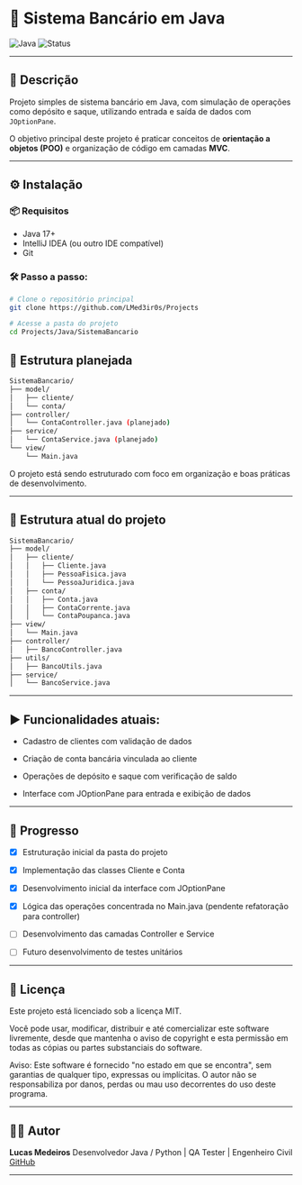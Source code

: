 # 🏦 Sistema Bancário em Java

![Java](https://img.shields.io/badge/Java-17-blue)
![Status](https://img.shields.io/badge/status-em%20desenvolvimento-yellow)

---

## 📌 Descrição

Projeto simples de sistema bancário em Java, com simulação de operações como depósito e saque, utilizando entrada e saída de dados com `JOptionPane`.

O objetivo principal deste projeto é praticar conceitos de **orientação a objetos (POO)** e organização de código em camadas **MVC**.

---

## ⚙️ Instalação

### 📦 Requisitos

* Java 17+
* IntelliJ IDEA (ou outro IDE compatível)
* Git

### 🛠 Passo a passo:

```bash
# Clone o repositório principal
git clone https://github.com/LMed3ir0s/Projects

# Acesse a pasta do projeto
cd Projects/Java/SistemaBancario

```

## 📂 Estrutura planejada
```bash
SistemaBancario/
├── model/
│   ├── cliente/
│   └── conta/
├── controller/
│   └── ContaController.java (planejado)
├── service/
│   └── ContaService.java (planejado)
└── view/
    └── Main.java
```
O projeto está sendo estruturado com foco em organização e boas práticas de desenvolvimento.

---

## 📂 Estrutura atual do projeto

```bash
SistemaBancario/
├── model/
│   ├── cliente/
│   │   ├── Cliente.java
│   │   ├── PessoaFisica.java
│   │   └── PessoaJuridica.java
│   ├── conta/
│   │   ├── Conta.java
│   │   ├── ContaCorrente.java
│   │   └── ContaPoupanca.java
├── view/
│   └── Main.java
├── controller/
│   ├── BancoController.java
├── utils/
│   ├── BancoUtils.java
├── service/
│   └── BancoService.java

```
---

## ▶️ Funcionalidades atuais:
- Cadastro de clientes com validação de dados

- Criação de conta bancária vinculada ao cliente

- Operações de depósito e saque com verificação de saldo

- Interface com JOptionPane para entrada e exibição de dados

---

## 🧪 Progresso

* [x] Estruturação inicial da pasta do projeto

* [x] Implementação das classes Cliente e Conta

* [x] Desenvolvimento inicial da interface com JOptionPane

* [x] Lógica das operações concentrada no Main.java (pendente refatoração para controller)

* [ ] Desenvolvimento das camadas Controller e Service

* [ ] Futuro desenvolvimento de testes unitários

---

## 📄 Licença

Este projeto está licenciado sob a licença MIT.

Você pode usar, modificar, distribuir e até comercializar este software livremente, desde que mantenha o aviso de copyright e esta permissão em todas as cópias ou partes substanciais do software.

Aviso:
Este software é fornecido "no estado em que se encontra", sem garantias de qualquer tipo, expressas ou implícitas.
O autor não se responsabiliza por danos, perdas ou mau uso decorrentes do uso deste programa.

---

## 👨‍💻 Autor

**Lucas Medeiros**
Desenvolvedor Java / Python | QA Tester | Engenheiro Civil
[GitHub](https://github.com/LMed3ir0s)

---